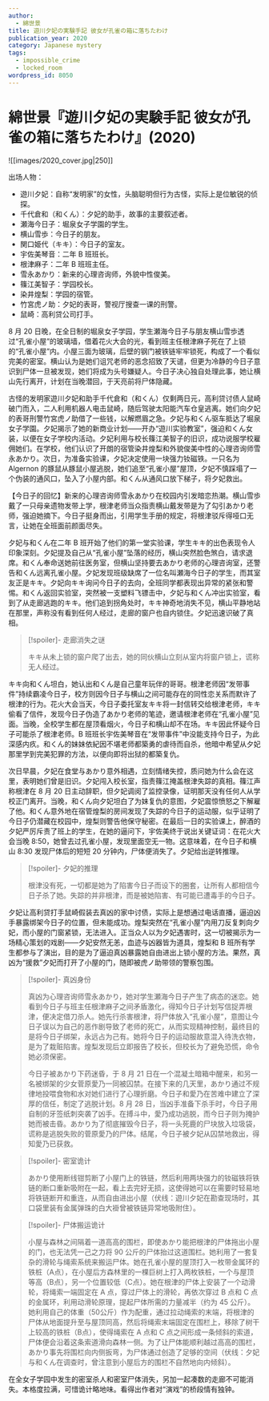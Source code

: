 ```yaml
---
author:
  - 綿世景
title: 遊川夕妃の実験手記 彼女が孔雀の箱に落ちたわけ
publication_year: 2020
category: Japanese mystery
tags:
  - impossible_crime
  - locked_room
wordpress_id: 8050
---
```

# 綿世景『遊川夕妃の実験手記 彼女が孔雀の箱に落ちたわけ』(2020)

![[images/2020_cover.jpg|250]]

出场人物：
- 遊川夕妃：自称“发明家”的女性，头脑聪明但行为古怪，实际上是位敏锐的侦探。
- 千代倉和（和くん）：夕妃的助手，故事的主要叙述者。
- 瀬海今日子：堀泉女子学園的学生。
- 横山雪歩：今日子的朋友。
- 関口姫代（キキ）：今日子的室友。
- 宇佐美琴音：二年 B 班班长。
- 根津麻子：二年 B 班班主任。
- 雪永あかり：新来的心理咨询师，外貌中性俊美。
- 篠江美智子：学园校长。
- 染井煌梨：学园的宿管。
- 竹宮虎ノ助：夕妃的表哥，警视厅搜查一课的刑警。
- 鼠崎：高利贷公司打手。

8 月 20 日晚，在全日制的堀泉女子学园，学生瀬海今日子与朋友横山雪歩透过“孔雀小屋”的玻璃墙，借着花火大会的光，看到班主任根津麻子死在了上锁的“孔雀小屋”内。小屋三面为玻璃，后壁的钢门被铁链牢牢锁死，构成了一个看似完美的密室。横山认为是她们诅咒老师的恶念招致了天谴，但更为冷静的今日子意识到尸体一旦被发现，她们将成为头号嫌疑人。今日子决心独自处理此事，她让横山先行离开，计划在当晚潜回，于天亮前将尸体隐藏。

古怪的发明家遊川夕妃和助手千代倉和（和くん）仅剩两日元，高利贷讨债人鼠崎破门而入，二人利用机器人电击鼠崎，随后驾驶太阳能汽车仓皇逃离。她们向夕妃的表哥刑警竹宮虎ノ助借了一些钱，以解燃眉之急。夕妃与和くん驱车抵达了堀泉女子学園。夕妃揭示了她的新商业计划——开办“遊川实验教室”，强迫和くん女装，以便在女子学校内活动。夕妃利用与校长篠江美智子的旧识，成功说服学校雇佣她们。在学校，他们认识了开朗的宿管染井煌梨和外貌俊美中性的心理咨询师雪永あかり。次日，为准备实验课，夕妃决定使用一块强力钕磁铁。一只名为 Algernon 的豚鼠从豚鼠小屋逃脱，她们追至“孔雀小屋”屋顶，夕妃不慎踩塌了一个伪装的通风口，坠入了小屋内部。和くん从通风口放下梯子，将夕妃救出。

【今日子的回忆】新来的心理咨询师雪永あかり在校园内引发暗恋热潮。横山雪歩戴了一只母亲遗物发带上学，根津老师当众指责横山戴发带是为了勾引あかり老师，强迫她摘下。今日子挺身而出，引用学生手册的规定，将根津驳斥得哑口无言，让她在全班面前颜面尽失。

夕妃与和くん在二年 B 班开始了他们的第一堂实验课，学生キキ的出色表现令人印象深刻。夕妃提及自己从“孔雀小屋”坠落的经历，横山突然脸色煞白，请求退席。和くん奉命送她前往医务室，但横山坚持要去あかり老师的心理咨询室，还警告和くん远离孔雀小屋。夕妃发现班级缺席了一位名叫瀬海今日子的学生，而其室友正是キキ。夕妃向キキ询问今日子的去向，全班同学都表现出异常的紧张和警惕。和くん返回实验室，突然被一支塑料飞镖击中，夕妃与和くん冲出实验室，看到了从走廊逃跑的キキ。他们追到拐角处时，キキ神奇地消失不见，横山平静地站在那里，声称没有看到任何人经过，走廊的窗户也自内锁住。夕妃迅速识破了真相。

> [!spoiler]- 走廊消失之谜
> 
> キキ从未上锁的窗户爬了出去，她的同伙横山立刻从室内将窗户锁上，谎称无人经过。

キキ向和くん坦白，她认出和くん是自己童年玩伴的哥哥。根津老师因“发带事件”持续霸凌今日子，校方则因今日子与横山之间可能存在的同性恋关系而默许了根津的行为。花火大会当天，今日子委托室友キキ将一封信转交给根津老师，キキ偷看了信件，发现今日子伪造了あかり老师的笔迹，邀请根津老师在“孔雀小屋”见面。当晚，全校学生都在屋顶看烟火，今日子和横山却不在场。キキ因此怀疑今日子可能杀了根津老师。B 班班长宇佐美琴音在“发带事件”中没能支持今日子，为此深感内疚。和くん的妹妹依紀因不堪老师都築勇的虐待而自杀，他暗中希望从夕妃那里学到完美犯罪的方法，以便向即将出狱的都築复仇。

次日早晨，夕妃在食堂与あかり意外相遇，立刻情绪失控，质问她为什么会在这里，表明她们曾是旧识。夕妃闯入校长室，指责篠江掩盖根津失踪的真相。篠江声称根津在 8 月 20 日主动辞职，但夕妃调阅了监控录像，证明那天没有任何人从学校正门离开。当晚，和くん向夕妃坦白了为妹复仇的意图，夕妃震惊愤怒之下解雇了他。和くん意外地在宿管煌梨的房间发现了失踪的今日子的运动服，似乎证明了今日子仍潜藏在校园中，煌梨则警告他保守秘密。在最后一日的实验课上，醉酒的夕妃严厉斥责了班上的学生，在她的逼问下，宇佐美终于说出关键证词：在花火大会当晚 8:50，她曾去过孔雀小屋，发现里面空无一物。这意味着，在今日子和横山 8:30 发现尸体后的短短 20 分钟内，尸体便消失了。夕妃给出逆转推理。

> [!spoiler]- 夕妃的推理
> 
> 根津没有死，一切都是她为了陷害今日子而设下的圈套，让所有人都相信今日子杀了她。失踪的并非根津，而是被她陷害、有可能已遭毒手的今日子。

夕妃让高利贷打手鼠崎假装去真凶的家中讨债，实际上是想通过电话直播，逼迫凶手暴露绑架今日子的位置，但未能成功。煌梨突然在“孔雀小屋”内用刀反复刺向夕妃，而小屋的门窗紧锁，无法进入。正当众人以为夕妃遇害时，这一切被揭示为一场精心策划的戏剧——夕妃安然无恙，血迹与凶器皆为道具，煌梨和 B 班所有学生都参与了演出，目的是为了逼迫真凶暴露她自由进出上锁小屋的方法。果然，真凶为“援救”夕妃而打开了小屋的门，随即被虎ノ助带领的警察包围。

> [!spoiler]- 真凶身份
> 
> 真凶为心理咨询师雪永あかり，她对学生瀬海今日子产生了病态的迷恋。她看到今日子与班主任根津麻子之间矛盾激化，得知今日子计划写信捉弄根津，便决定借刀杀人。她先行杀害根津，将尸体放入“孔雀小屋”，意图让今日子误以为自己的恶作剧导致了老师的死亡，从而实现精神控制，最终目的是将今日子绑架，永远占为己有。她将今日子的运动服故意混入待洗衣物，是为了栽赃陷害。煌梨发现后立即报告了校长，但校长为了避免恐慌，命令她必须保密。
> 
> 今日子被あかり下药迷昏，于 8 月 21 日在一个混凝土暗箱中醒来，和另一名被绑架的少女菅原愛乃一同被囚禁。在接下来的几天里，あかり通过不规律地投喂食物和水对她们进行了心理折磨。今日子和愛乃在苦难中建立了深厚的信任，制定了逃脱计划。8 月 28 日，当凶手准备下杀手时，今日子用自制的牙签纸刺突袭了凶手。在搏斗中，愛乃成功逃脱，而今日子则为掩护她而被击昏。あかり为了彻底摧毁今日子，将一头死鹿的尸块放入垃圾袋，谎称是逃脱失败的菅原愛乃的尸体。结尾，今日子被夕妃从囚禁地救出，得知愛乃已获救。

> [!spoiler]- 密室诡计
> 
> あかり使用断线钳剪断了小屋门上的铁链，然后利用两块强力的钕磁铁将铁链的断口重新吸附在一起，看上去完好无损，这使得她可以在需要时轻易地将铁链断开和重连，从而自由进出小屋（伏线：遊川夕妃在勘查现场时，其口袋里装有金属弹珠的白大褂曾被铁链异常地吸附住）。

> [!spoiler]- 尸体搬运诡计
> 
> 小屋与森林之间隔着一道高高的围栏，即使あかり能把根津的尸体拖出小屋的门，也无法凭一己之力将 90 公斤的尸体抬过这道围栏。她利用了一套复杂的滑轮与绳索系统来搬运尸体。她在孔雀小屋的屋顶打入一枚带金属环的铁桩（A点），在小屋后方森林里的一棵巨树上打入两枚铁桩，一个与屋顶等高（B点），另一个位置较低（C点）。她在根津的尸体上安装了一个动滑轮，将绳索一端固定在 A 点，穿过尸体上的滑轮，再依次穿过 B 点和 C 点的金属环，利用动滑轮原理，提起尸体所需的力量减半（约为 45 公斤）。她利用自己的体重（50公斤）作为配重，通过拉动绳索的末端，将根津的尸体从地面提升至与屋顶同高，然后将绳索末端固定在围栏上，移除了树干上较高的铁桩（B点），使得绳索在 A 点和 C 点之间形成一条倾斜的索道，尸体便会沿着这条索道滑向森林一侧。为了让尸体能顺利越过高高的围栏，あかり事先将围栏向内侧扳弯，为尸体通过创造了足够的空间（伏线：夕妃与和くん在调查时，曾注意到小屋后方的围栏不自然地向内倾斜）。

在全女子学园中发生的密室杀人和密室尸体消失，另加一起凑数的走廊不可能消失。本格度拉满，可惜诡计略地味。看得出作者对“演戏”的桥段情有独钟。
